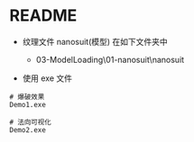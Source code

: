 # README

+ 纹理文件 nanosuit(模型) 在如下文件夹中
    + 03-ModelLoading\01-nanosuit\nanosuit



+ 使用 exe 文件

```shell
# 爆破效果
Demo1.exe

# 法向可视化
Demo2.exe
```

